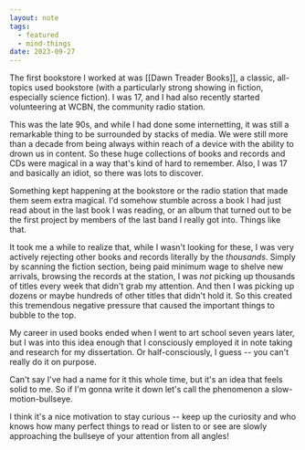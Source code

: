 ```yaml
---
layout: note
tags:
  - featured
  - mind-things
date: 2023-09-27
---
```


The first bookstore I worked at was [[Dawn Treader Books]], a classic, all-topics used bookstore (with a particularly strong showing in fiction, especially science fiction). I was 17, and I had also recently started volunteering at WCBN, the community radio station. 

This was the late 90s, and while I had done some internetting, it was still a remarkable thing to be surrounded by stacks of media. We were still more than a decade from being always within reach of a device with the ability to drown us in content. So these huge collections of books and records and CDs were magical in a way that's kind of hard to remember. Also, I was 17 and basically an idiot, so there was lots to discover.

Something kept happening at the bookstore or the radio station that made them seem extra magical. I'd somehow stumble across a book I had just read about in the last book I was reading, or an album that turned out to be the first project by members of the last band I really got into. Things like that.

It took me a while to realize that, while I wasn't looking for these, I was very actively rejecting other books and records literally by the _thousands_. Simply by scanning the fiction section, being paid minimum wage to shelve new arrivals, browsing the records at the station, I was _not_ picking up thousands of titles every week that didn't grab my attention. And then I was picking up dozens or maybe hundreds of other titles that didn't hold it. So this created this tremendous negative pressure that caused the important things to bubble to the top. 

My career in used books ended when I went to art school seven years later, but I was into this idea enough that I consciously employed it in note taking and research for my dissertation. Or half-consciously, I guess -- you can't really do it on purpose.

Can't say I've had a name for it this whole time, but it's an idea that feels solid to me. So if I'm gonna write it down let's call the phenomenon a slow-motion-bullseye. 

I think it's a nice motivation to stay curious -- keep up the curiosity and who knows how many perfect things to read or listen to or see are slowly approaching the bullseye of your attention from all angles!